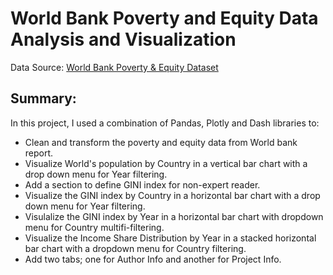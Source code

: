 # World Bank Poverty and Equity Data Analysis and Visualization

Data Source: [World Bank Poverty & Equity Dataset](https://datacatalog.worldbank.org/dataset/poverty-and-equity-database)

## Summary:
In this project, I used a combination of Pandas, Plotly and Dash libraries to:
- Clean and transform the poverty and equity data from World bank report.
- Visualize World's population by Country in a vertical bar chart with a drop down menu for Year filtering.
- Add a section to define GINI index for non-expert reader.
- Visualize the GINI index by Country in a horizontal bar chart with a drop down menu for Year filtering.
- Visulalize the GINI index by Year in a horizontal bar chart with dropdown menu for Country multifi-filtering.
- Visualize the Income Share Distribution by Year in a stacked horizontal bar chart with a dropdown menu for Country filtering.
- Add two tabs; one for Author Info and another for Project Info.

 

